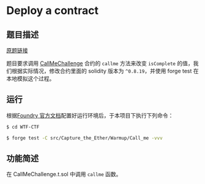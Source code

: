 # Deploy a contract

## 题目描述

[原题链接](https://capturetheether.com/challenges/warmup/call-me)

题目要求调用 [CallMeChallenge](./CallMeChallenge.sol.sol) 合约的 `callme` 方法来改变 `isComplete` 的值，我们根据实际情况，修改合约里面的 solidity 版本为 `^0.8.19`，并使用 forge test 在本地模拟这个过程。


## 运行

根据[Foundry 官方文档](https://getfoundry.sh/)配置好运行环境后，于本项目下执行下列命令：

```sh
$ cd WTF-CTF

$ forge test -C src/Capture_the_Ether/Warmup/Call_me -vvv
```

## 功能简述

在 CallMeChallenge.t.sol 中调用 `callme` 函数。